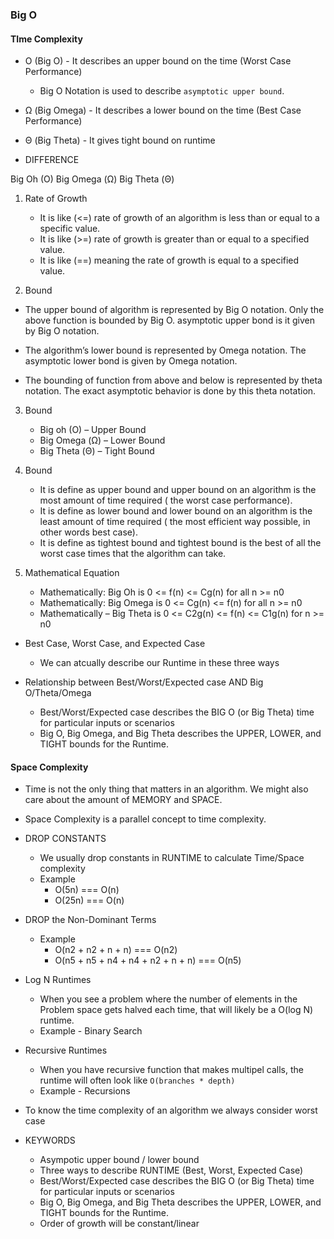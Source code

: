### Big O

#### TIme Complexity

- O (Big O) - It describes an upper bound on the time (Worst Case Performance)

  - Big O Notation is used to describe `asymptotic upper bound`.

- Ω (Big Omega) - It describes a lower bound on the time (Best Case Performance)

- Θ (Big Theta) - It gives tight bound on runtime

- DIFFERENCE

Big Oh (O) Big Omega (Ω) Big Theta (Θ)

1. Rate of Growth

   - It is like (<=) rate of growth of an algorithm is less than or equal to a specific value.
   - It is like (>=) rate of growth is greater than or equal to a specified value.
   - It is like (==) meaning the rate of growth is equal to a specified value.

2. Bound

- The upper bound of algorithm is represented by Big O notation.
  Only the above function is bounded by Big O. asymptotic upper bond is it given by Big O notation.

- The algorithm’s lower bound is represented by Omega notation.
  The asymptotic lower bond is given by Omega notation.

- The bounding of function from above and below is represented by theta notation.
  The exact asymptotic behavior is done by this theta notation.

3. Bound

   - Big oh (O) – Upper Bound
   - Big Omega (Ω) – Lower Bound
   - Big Theta (Θ) – Tight Bound

4. Bound

   - It is define as upper bound and upper bound on an algorithm is
     the most amount of time required ( the worst case performance).
   - It is define as lower bound and lower bound on an algorithm is the least amount of
     time required ( the most efficient way possible, in other words best case).
   - It is define as tightest bound and tightest bound is the best of all the worst case times
     that the algorithm can take.

5. Mathematical Equation
   - Mathematically: Big Oh is 0 <= f(n) <= Cg(n) for all n >= n0
   - Mathematically: Big Omega is 0 <= Cg(n) <= f(n) for all n >= n0
   - Mathematically – Big Theta is 0 <= C2g(n) <= f(n) <= C1g(n) for n >= n0

- Best Case, Worst Case, and Expected Case

  - We can atcually describe our Runtime in these three ways

- Relationship between Best/Worst/Expected case AND Big O/Theta/Omega

  - Best/Worst/Expected case describes the BIG O (or Big Theta) time for particular inputs or scenarios
  - Big O, Big Omega, and Big Theta describes the UPPER, LOWER, and TIGHT bounds for the Runtime.

#### Space Complexity

- Time is not the only thing that matters in an algorithm. We might also care about
  the amount of MEMORY and SPACE.
- Space Complexity is a parallel concept to time complexity.

- DROP CONSTANTS

  - We usually drop constants in RUNTIME to calculate Time/Space complexity
  - Example
    - O(5n) === O(n)
    - O(25n) === O(n)

- DROP the Non-Dominant Terms

  - Example
    - O(n2 + n2 + n + n) === O(n2)
    - O(n5 + n5 + n4 + n4 + n2 + n + n) === O(n5)

- Log N Runtimes

  - When you see a problem where the number of elements in the Problem space gets halved each time,
    that will likely be a O(log N) runtime.
  - Example - Binary Search

- Recursive Runtimes

  - When you have recursive function that makes multipel calls, the runtime will often look like
    `O(branches * depth)`
  - Example - Recursions

- To know the time complexity of an algorithm we always consider worst case

- KEYWORDS
  - Asympotic upper bound / lower bound
  - Three ways to describe RUNTIME (Best, Worst, Expected Case)
  - Best/Worst/Expected case describes the BIG O (or Big Theta) time for particular inputs or scenarios
  - Big O, Big Omega, and Big Theta describes the UPPER, LOWER, and TIGHT bounds for the Runtime.
  - Order of growth will be constant/linear
